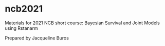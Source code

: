 # ncb2021

Materials for 2021 NCB short course: Bayesian Survival and Joint Models using Rstanarm

Prepared by Jacqueline Buros
